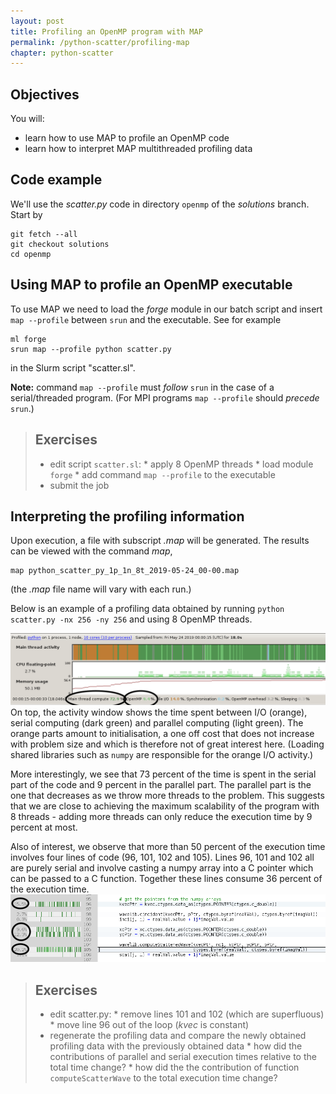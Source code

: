 ```yaml
---
layout: post
title: Profiling an OpenMP program with MAP
permalink: /python-scatter/profiling-map
chapter: python-scatter
---
```


## Objectives

You will:

* learn how to use MAP to profile an OpenMP code
* learn how to interpret MAP multithreaded profiling data


## Code example

We'll use the *scatter.py* code in directory `openmp` of the *solutions* branch. Start by

```
git fetch --all
git checkout solutions
cd openmp
```

## Using MAP to profile an OpenMP executable

To use MAP we need to load the *forge* module in our batch script and insert `map --profile` between `srun` and the executable. See for example
```
ml forge
srun map --profile python scatter.py
```
in the Slurm script "scatter.sl".

**Note:** command `map --profile` must *follow* `srun` in the case of a serial/threaded program. (For MPI programs `map --profile` should *precede* `srun`.)

> ## Exercises
>
> * edit script `scatter.sl`:
    * apply 8 OpenMP threads
    * load module `forge`
    * add command `map --profile` to the executable
> * submit the job

## Interpreting the profiling information

Upon execution, a file with subscript *.map* will be generated. The results can be viewed with the command *map*,
```
map python_scatter_py_1p_1n_8t_2019-05-24_00-00.map
```
(the *.map* file name will vary with each run.)

Below is an example of a profiling data obtained by running `python scatter.py -nx 256 -ny 256` and using 8 OpenMP threads.

[![top-window-map-8t-trace](images/map_8t_trace.png)](images/map_8t_trace.png)
On top, the activity window shows the time spent between I/O (orange), serial computing (dark green) and parallel computing (light green). The orange parts amount to initialisation, a one off cost that does not increase with problem size and which is therefore not of great interest here. (Loading shared libraries such as `numpy` are responsible for the orange I/O activity.)

More interestingly, we see that 73 percent of the time is spent in the serial part of the code and 9 percent in the parallel part. The parallel part is the one that decreases as we throw more threads to the problem. This suggests that we are close to achieving the maximum scalability of the program with 8 threads - adding more threads can only reduce the execution time by 9 percent at most.

Also of interest, we observe that more than 50 percent of the execution time involves four lines of code (96, 101, 102 and 105). Lines 96, 101 and 102 all are purely serial and involve casting a numpy array into a C pointer which can be passed to a C function. Together these lines consume 36 percent of the execution time.
[![top-window-map-8t-percents](images/map_8t_percents.png)](images/map_8t_percents.png)


> ## Exercises
> * edit scatter.py:
    * remove lines 101 and 102 (which are superfluous)
    * move line 96 out of the loop (*kvec* is constant)
> * regenerate the profiling data and compare the newly obtained profiling data with the previously obtained data
    * how did the contributions of parallel and serial execution times relative to the total time change?
    * how did the the contribution of function `computeScatterWave` to the total execution time change?


